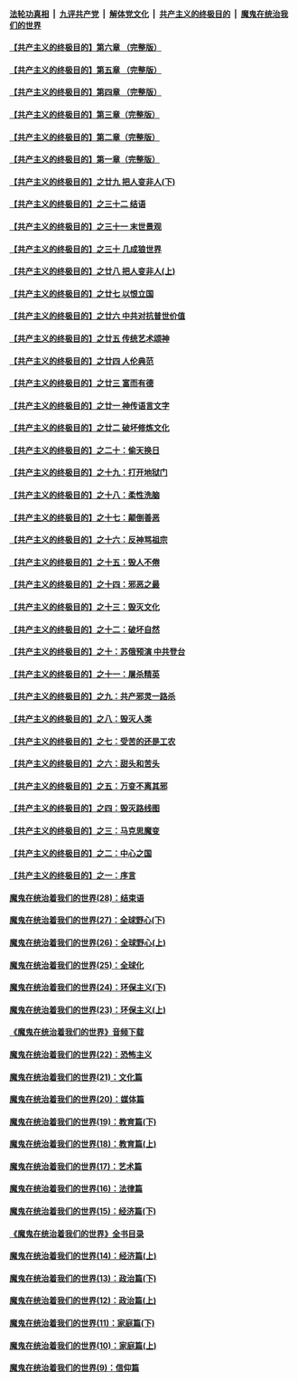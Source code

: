 ####  [法轮功真相](../../../../basic/blob/master/README.md?t=05100401) &nbsp;|&nbsp; [九评共产党](../../../../9ping.md/blob/master/README.md?t=05100401) &nbsp;|&nbsp; [解体党文化](../../../../jtdwh.md/blob/master/README.md?t=05100401)  &nbsp;|&nbsp; [共产主义的终极目的](../../../../gczydzjmd.md/blob/master/README.md?t=05100401) &nbsp;|&nbsp; [魔鬼在统治我们的世界](../../../../mgztzwmdsj.md/blob/master/README.md?t=05100401) 

#### [【共产主义的终极目的】第六章 （完整版）](../pages/nsc422/n11428913.md?t=05100401) 

#### [【共产主义的终极目的】第五章 （完整版）](../pages/nsc422/n11428912.md?t=05100401) 

#### [【共产主义的终极目的】第四章 （完整版）](../pages/nsc422/n11428907.md?t=05100401) 

#### [【共产主义的终极目的】第三章（完整版）](../pages/nsc422/n11428848.md?t=05100401) 

#### [【共产主义的终极目的】第二章（完整版）](../pages/nsc422/n11428831.md?t=05100401) 

#### [【共产主义的终极目的】第一章（完整版）](../pages/nsc422/n11417651.md?t=05100401) 

#### [【共产主义的终极目的】之廿九 把人变非人(下)](../pages/nsc422/n11344140.md?t=05100401) 

#### [【共产主义的终极目的】之三十二 结语](../pages/nsc422/n11360535.md?t=05100401) 

#### [【共产主义的终极目的】之三十一 末世景观](../pages/nsc422/n11351129.md?t=05100401) 

#### [【共产主义的终极目的】之三十 几成狼世界](../pages/nsc422/n11348280.md?t=05100401) 

#### [【共产主义的终极目的】之廿八 把人变非人(上)](../pages/nsc422/n11340492.md?t=05100401) 

#### [【共产主义的终极目的】之廿七 以恨立国](../pages/nsc422/n11336944.md?t=05100401) 

#### [【共产主义的终极目的】之廿六 中共对抗普世价值](../pages/nsc422/n11324785.md?t=05100401) 

#### [【共产主义的终极目的】之廿五 传统艺术颂神](../pages/nsc422/n11296396.md?t=05100401) 

#### [【共产主义的终极目的】之廿四 人伦典范](../pages/nsc422/n11296397.md?t=05100401) 

#### [【共产主义的终极目的】之廿三 富而有德](../pages/nsc422/n11283598.md?t=05100401) 

#### [【共产主义的终极目的】之廿一 神传语言文字](../pages/nsc422/n11263265.md?t=05100401) 

#### [【共产主义的终极目的】之廿二 破坏修炼文化](../pages/nsc422/n11245728.md?t=05100401) 

#### [【共产主义的终极目的】之二十：偷天换日](../pages/nsc422/n11238846.md?t=05100401) 

#### [【共产主义的终极目的】之十九：打开地狱门](../pages/nsc422/n11206376.md?t=05100401) 

#### [【共产主义的终极目的】之十八：柔性洗脑](../pages/nsc422/n11199994.md?t=05100401) 

#### [【共产主义的终极目的】之十七：颠倒善恶](../pages/nsc422/n11179782.md?t=05100401) 

#### [【共产主义的终极目的】之十六：反神骂祖宗](../pages/nsc422/n11166798.md?t=05100401) 

#### [【共产主义的终极目的】之十五：毁人不倦](../pages/nsc422/n11166792.md?t=05100401) 

#### [【共产主义的终极目的】之十四：邪恶之最](../pages/nsc422/n11150249.md?t=05100401) 

#### [【共产主义的终极目的】之十三：毁灭文化](../pages/nsc422/n11135227.md?t=05100401) 

#### [【共产主义的终极目的】之十二：破坏自然](../pages/nsc422/n11135214.md?t=05100401) 

#### [【共产主义的终极目的】之十：苏俄预演 中共登台](../pages/nsc422/n11118424.md?t=05100401) 

#### [【共产主义的终极目的】之十一：屠杀精英](../pages/nsc422/n11118442.md?t=05100401) 

#### [【共产主义的终极目的】之九：共产邪灵一路杀](../pages/nsc422/n11114139.md?t=05100401) 

#### [【共产主义的终极目的】之八：毁灭人类](../pages/nsc422/n11108503.md?t=05100401) 

#### [【共产主义的终极目的】之七：受苦的还是工农](../pages/nsc422/n11101809.md?t=05100401) 

#### [【共产主义的终极目的】之六：甜头和苦头](../pages/nsc422/n11096971.md?t=05100401) 

#### [【共产主义的终极目的】之五：万变不离其邪](../pages/nsc422/n11091285.md?t=05100401) 

#### [【共产主义的终极目的】之四：毁灭路线图](../pages/nsc422/n11086284.md?t=05100401) 

#### [【共产主义的终极目的】之三：马克思魔变](../pages/nsc422/n11061941.md?t=05100401) 

#### [【共产主义的终极目的】之二：中心之国](../pages/nsc422/n11047728.md?t=05100401) 

#### [【共产主义的终极目的】之一：序言](../pages/nsc422/n11086077.md?t=05100401) 

#### [魔鬼在统治着我们的世界(28)：结束语](../pages/nsc422/n10936246.md?t=05100401) 

#### [魔鬼在统治着我们的世界(27)：全球野心(下)](../pages/nsc422/n10928319.md?t=05100401) 

#### [魔鬼在统治着我们的世界(26)：全球野心(上)](../pages/nsc422/n10900318.md?t=05100401) 

#### [魔鬼在统治着我们的世界(25)：全球化](../pages/nsc422/n10788205.md?t=05100401) 

#### [魔鬼在统治着我们的世界(24)：环保主义(下)](../pages/nsc422/n10695307.md?t=05100401) 

#### [魔鬼在统治着我们的世界(23)：环保主义(上)](../pages/nsc422/n10688613.md?t=05100401) 

#### [《魔鬼在统治着我们的世界》音频下载](../pages/nsc422/n10635553.md?t=05100401) 

#### [魔鬼在统治着我们的世界(22)：恐怖主义](../pages/nsc422/n10614727.md?t=05100401) 

#### [魔鬼在统治着我们的世界(21)：文化篇](../pages/nsc422/n10597706.md?t=05100401) 

#### [魔鬼在统治着我们的世界(20)：媒体篇](../pages/nsc422/n10586579.md?t=05100401) 

#### [魔鬼在统治着我们的世界(19)：教育篇(下)](../pages/nsc422/n10564808.md?t=05100401) 

#### [魔鬼在统治着我们的世界(18)：教育篇(上)](../pages/nsc422/n10526970.md?t=05100401) 

#### [魔鬼在统治着我们的世界(17)：艺术篇](../pages/nsc422/n10499093.md?t=05100401) 

#### [魔鬼在统治着我们的世界(16)：法律篇](../pages/nsc422/n10485969.md?t=05100401) 

#### [魔鬼在统治着我们的世界(15)：经济篇(下)](../pages/nsc422/n10469975.md?t=05100401) 

#### [《魔鬼在统治着我们的世界》全书目录](../pages/nsc422/n10464261.md?t=05100401) 

#### [魔鬼在统治着我们的世界(14)：经济篇(上)](../pages/nsc422/n10457370.md?t=05100401) 

#### [魔鬼在统治着我们的世界(13)：政治篇(下)](../pages/nsc422/n10448270.md?t=05100401) 

#### [魔鬼在统治着我们的世界(12)：政治篇(上)](../pages/nsc422/n10444576.md?t=05100401) 

#### [魔鬼在统治着我们的世界(11)：家庭篇(下)](../pages/nsc422/n10440961.md?t=05100401) 

#### [魔鬼在统治着我们的世界(10)：家庭篇(上)](../pages/nsc422/n10435448.md?t=05100401) 

#### [魔鬼在统治着我们的世界(9)：信仰篇](../pages/nsc422/n10432159.md?t=05100401) 


